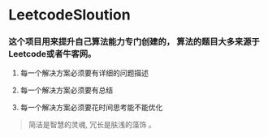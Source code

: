 # LeetcodeSloution

### 这个项目用来提升自己算法能力专门创建的， 算法的题目大多来源于Leetcode或者牛客网。

1. 每一个解决方案必须要有详细的问题描述

2. 每一个解决方案必须要有总结

3. 每一个解决方案必须要花时间思考能不能优化


  >  简洁是智慧的灵魂, 冗长是肤浅的藻饰 。
